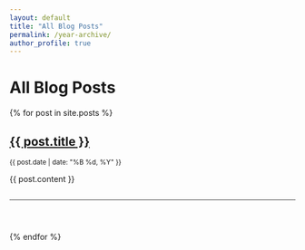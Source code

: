 ```yaml
---
layout: default
title: "All Blog Posts"
permalink: /year-archive/
author_profile: true
---
```


# All Blog Posts

{% for post in site.posts %}
<article style="margin-bottom: 4em; padding-bottom: 2em; border-bottom: 1px solid #444;">
  <h2><a href="{{ post.url | relative_url }}">{{ post.title }}</a></h2>
  <p><small>{{ post.date | date: "%B %d, %Y" }}</small></p>
  {{ post.content }}
</article>
{% endfor %}
